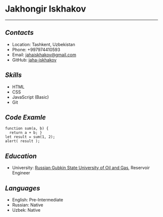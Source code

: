 # Jakhongir Iskhakov
****
## ***Contacts***
* Location: Tashkent, Uzbekistan
* Phone: +997974410593
* Email: jahaiskhakov@gmail.com
* GitHub: [jaha-iskhakov](https://github.com/jaha-iskhakov)

## ***Skills***
* HTML
* CSS
* JavaScript (Basic)
* Git

## ***Code Examle***
```
function sum(a, b) {
  return a + b; }
let result = sum(1, 2);
alert( result );
```

## ***Education***
* University:  [Russian Gubkin State University of Oil and Gas](http://en.gubkin.ru/), Reservoir Engineer

## ***Languages***
* English: Pre-Intermediate
* Russian: Native
* Uzbek: Native
